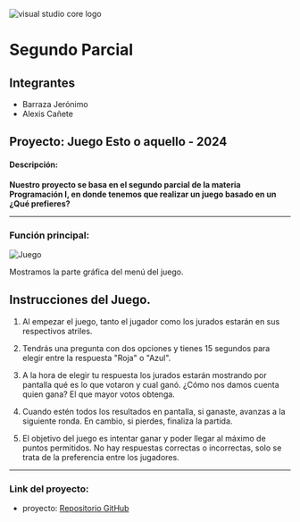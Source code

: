 ![visual studio core logo](https://code.visualstudio.com/assets/branding/spacing.jpg "vs logo code")


# Segundo Parcial

## **Integrantes**

* Barraza Jerónimo
* Alexis Cañete


## Proyecto: Juego Esto o aquello - 2024

#### Descripción:

**Nuestro proyecto se basa en el segundo parcial de la materia Programación I, en donde tenemos que realizar un juego basado en un ¿Qué prefieres?**

---

### Función principal:

![Juego](menu.png)

Mostramos la parte gráfica del menú del juego.  

## Instrucciones del Juego.

1. Al empezar el juego, tanto el jugador como los jurados estarán en sus respectivos atriles.

2. Tendrás una pregunta con dos opciones y tienes 15 segundos para elegir entre la respuesta "Roja" o "Azul".

3. A la hora de elegir tu respuesta los jurados estarán mostrando por pantalla qué es lo que votaron y cual ganó. ¿Cómo nos damos cuenta quien gana? El que mayor votos obtenga.

4. Cuando estén todos los resultados en pantalla, si ganaste, avanzas a la siguiente ronda. En cambio, si pierdes, finaliza la partida.

5. El objetivo del juego es intentar ganar y poder llegar al máximo de puntos permitidos. No hay respuestas correctas o incorrectas, solo se trata de la preferencia entre los jugadores.

---

### Link del proyecto:

- proyecto: [Repositorio GitHub](https://github.com/Alexishec/Pygame_parcial)















